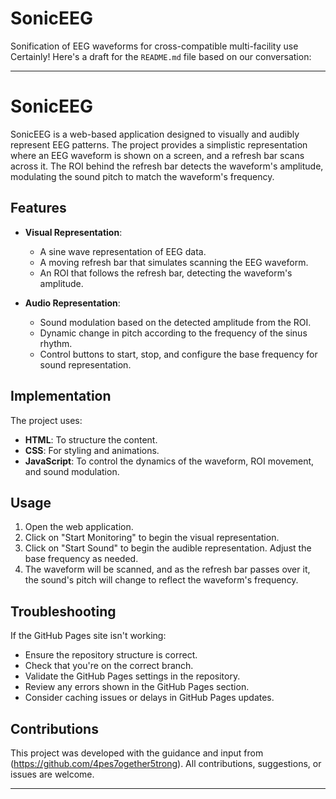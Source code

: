 # SonicEEG
Sonification of EEG waveforms for cross-compatible multi-facility use
Certainly! Here's a draft for the `README.md` file based on our conversation:

---

# SonicEEG

SonicEEG is a web-based application designed to visually and audibly represent EEG patterns. The project provides a simplistic representation where an EEG waveform is shown on a screen, and a refresh bar scans across it. The ROI behind the refresh bar detects the waveform's amplitude, modulating the sound pitch to match the waveform's frequency.

## Features

- **Visual Representation**:
  - A sine wave representation of EEG data.
  - A moving refresh bar that simulates scanning the EEG waveform.
  - An ROI that follows the refresh bar, detecting the waveform's amplitude.
  
- **Audio Representation**:
  - Sound modulation based on the detected amplitude from the ROI.
  - Dynamic change in pitch according to the frequency of the sinus rhythm.
  - Control buttons to start, stop, and configure the base frequency for sound representation.

## Implementation

The project uses:
- **HTML**: To structure the content.
- **CSS**: For styling and animations.
- **JavaScript**: To control the dynamics of the waveform, ROI movement, and sound modulation.

## Usage

1. Open the web application.
2. Click on "Start Monitoring" to begin the visual representation.
3. Click on "Start Sound" to begin the audible representation. Adjust the base frequency as needed.
4. The waveform will be scanned, and as the refresh bar passes over it, the sound's pitch will change to reflect the waveform's frequency.

## Troubleshooting

If the GitHub Pages site isn't working:
- Ensure the repository structure is correct.
- Check that you're on the correct branch.
- Validate the GitHub Pages settings in the repository.
- Review any errors shown in the GitHub Pages section.
- Consider caching issues or delays in GitHub Pages updates.

## Contributions

This project was developed with the guidance and input from (https://github.com/4pes7ogether5trong). All contributions, suggestions, or issues are welcome.

---
